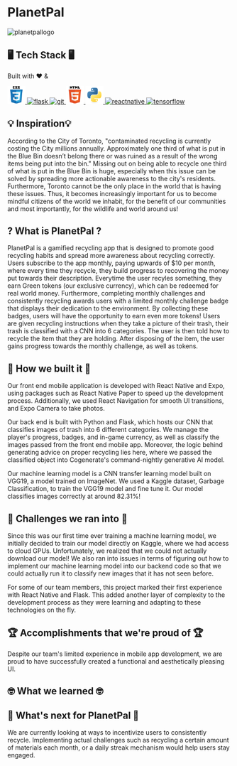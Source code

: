 # PlanetPal
![planetpallogo](https://github.com/markestiller/PlanetPal/assets/117526873/c1d0a4f5-9b52-4377-9459-f24fadc74491)

## 🖥️ Tech Stack 🖥️
Built with ❤️ &

<p align="left"> <a href="https://www.w3schools.com/css/" target="_blank" rel="noreferrer"> <img src="https://raw.githubusercontent.com/devicons/devicon/master/icons/css3/css3-original-wordmark.svg" alt="css3" width="40" height="40"/> </a> <a href="https://flask.palletsprojects.com/" target="_blank" rel="noreferrer"> <img src="https://www.vectorlogo.zone/logos/pocoo_flask/pocoo_flask-icon.svg" alt="flask" width="40" height="40"/> </a> <a href="https://git-scm.com/" target="_blank" rel="noreferrer"> <img src="https://www.vectorlogo.zone/logos/git-scm/git-scm-icon.svg" alt="git" width="40" height="40"/> </a> <a href="https://www.w3.org/html/" target="_blank" rel="noreferrer"> <img src="https://raw.githubusercontent.com/devicons/devicon/master/icons/html5/html5-original-wordmark.svg" alt="html5" width="40" height="40"/> </a> <a href="https://www.python.org" target="_blank" rel="noreferrer"> <img src="https://raw.githubusercontent.com/devicons/devicon/master/icons/python/python-original.svg" alt="python" width="40" height="40"/> </a> <a href="https://reactnative.dev/" target="_blank" rel="noreferrer"> <img src="https://reactnative.dev/img/header_logo.svg" alt="reactnative" width="40" height="40"/> </a> <a href="https://www.tensorflow.org" target="_blank" rel="noreferrer"> <img src="https://www.vectorlogo.zone/logos/tensorflow/tensorflow-icon.svg" alt="tensorflow" width="40" height="40"/> </a> </p>

## 💡 Inspiration💡

According to the City of Toronto, "contaminated recycling is currently costing the City millions annually. Approximately one third of what is put in the Blue Bin doesn’t belong there or was ruined as a result of the wrong items being put into the bin." Missing out on being able to recycle one third of what is put in the Blue Bin is huge, especially when this issue can be solved by spreading more actionable awareness to the city's residents. Furthermore, Toronto cannot be the only place in the world that is having these issues. Thus, it becomes increasingly important for us to become mindful citizens of the world we inhabit, for the benefit of our communities and most importantly, for the wildlife and world around us!

## ? What is PlanetPal ?

PlanetPal is a gamified recycling app that is designed to promote good recycling habits and spread more awareness about recycling correctly. Users subscribe to the app monthly, paying upwards of $10 per month, where every time they recycle, they build progress to recovering the money put towards their description. Everytime the user recyles something, they earn Green tokens (our exclusive currency), which can be redeemed for real world money. Furthermore, completing monthly challenges and consistently recycling awards users with a limited monthly challenge badge that displays their dedication to the environment. By collecting these badges, users will have the opportunity to earn even more tokens! Users are given recycling instructions when they take a picture of their trash, their trash is classified with a CNN into 6 categories. The user is then told how to recycle the item that they are holding. After disposing of the item, the user gains progress towards the monthly challenge, as well as tokens.

## 🔧 How we built it 🔧

Our front end mobile application is developed with React Native and Expo, using packages such as React Native Paper to speed up the development process. Additionally, we used React Navigation for smooth UI transitions, and Expo Camera to take photos.

Our back end is built with Python and Flask, which hosts our CNN that classifies images of trash into 6 different categories. We manage the player's progress, badges, and in-game currency, as well as classify the images passed from the front end mobile app. Moreover, the logic behind generating advice on proper recycling lies here, where we passed the classified object into Cogenerate's command-nightly generative AI model.

Our machine learning model is a CNN transfer learning model built on VGG19, a model trained on ImageNet. We used a Kaggle dataset, Garbage Classification, to train the VGG19 model and fine tune it. Our model classifies images correctly at around 82.31%!

## 🤔 Challenges we ran into 🤔

Since this was our first time ever training a machine learning model, we initially decided to train our model directly on Kaggle, where we had access to cloud GPUs. Unfortunately, we realized that we could not actually download our model! We also ran into issues in terms of figuring out how to implement our machine learning model into our backend code so that we could actually run it to classify new images that it has not seen before.

For some of our team members, this project marked their first experience with React Native and Flask. This added another layer of complexity to the development process as they were learning and adapting to these technologies on the fly. 

## 🏆 Accomplishments that we're proud of 🏆

Despite our team's limited experience in mobile app development, we are proud to have successfully created a functional and aesthetically pleasing UI.

## 🤓 What we learned 🤓

## 👀 What's next for PlanetPal 👀

We are currently looking at ways to incentivize users to consistently recycle. Implementing actual challenges such as recycling a certain amount of materials each month, or a daily streak mechanism would help users stay engaged.
